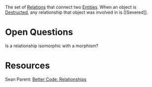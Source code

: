 The set of [Relations](Relation.md) that connect two [Entities](Entity.md). When an object is [Destructed](Destruction.md), any relationship that object was involved in is [[Severed]].

# Open Questions
Is a relationship isomorphic with a morphism?

# Resources
Sean Parent: [Better Code: Relationships](https://www.youtube.com/watch?v=ejF6qqohp3M)